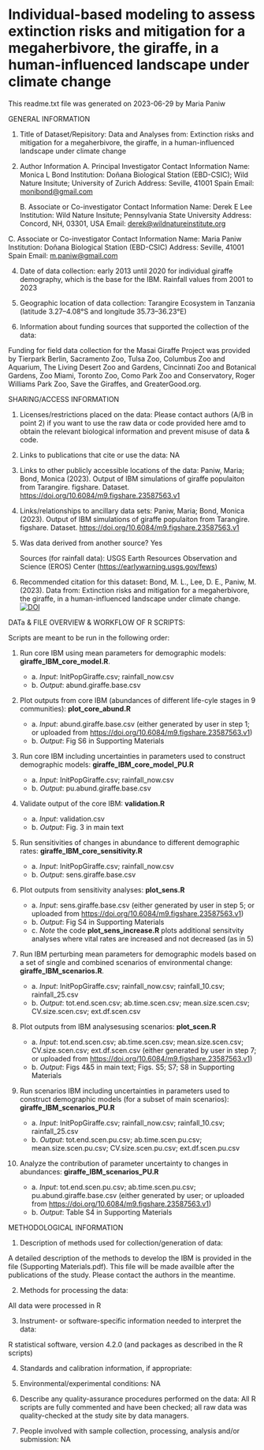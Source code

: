 # Individual-based modeling to assess extinction risks and mitigation for a megaherbivore, the giraffe, in a human-influenced landscape under climate change

This readme.txt file was generated on 2023-06-29 by Maria Paniw


GENERAL INFORMATION

1. Title of Dataset/Repisitory: Data and Analyses from: Extinction risks and mitigation for a megaherbivore, the giraffe, in a human-influenced landscape under climate change

2. Author Information
	A. Principal Investigator Contact Information
		Name: Monica L Bond
		Institution: Doñana Biological Station (EBD-CSIC); Wild Nature Insitute; University of Zurich 
		Address: Seville, 41001 Spain
		Email: monibond@gmail.com

	B. Associate or Co-investigator Contact Information
		Name: Derek E Lee
		Institution:  Wild Nature Insitute; Pennsylvania State University
		Address: Concord, NH, 03301, USA
		Email: derek@wildnatureinstitute.org 

  C. Associate or Co-investigator Contact Information
		Name: Maria Paniw
		Institution: Doñana Biological Station (EBD-CSIC)
		Address: Seville, 41001 Spain
		Email: m.paniw@gmail.com


4. Date of data collection: early 2013 until 2020 for individual giraffe demography, which is the base for the IBM. Rainfall values from 2001 to 2023  

5. Geographic location of data collection: Tarangire Ecosystem in Tanzania (latitude 3.27–4.08°S and longitude 35.73–36.23°E)

6. Information about funding sources that supported the collection of the data: 

Funding for field data collection for the Masai Giraffe Project was provided by Tierpark Berlin, Sacramento Zoo, Tulsa Zoo, Columbus Zoo and Aquarium, The Living Desert Zoo and Gardens, Cincinnati Zoo and Botanical Gardens, Zoo Miami, Toronto Zoo, Como Park Zoo and Conservatory, Roger Williams Park Zoo, Save the Giraffes, and GreaterGood.org.



SHARING/ACCESS INFORMATION

1. Licenses/restrictions placed on the data: Please contact authors (A/B in point 2) if you want to use the raw data or code provided here amd to obtain the relevant biological information and prevent misuse of data & code.

2. Links to publications that cite or use the data: NA
   
4. Links to other publicly accessible locations of the data: Paniw, Maria; Bond, Monica (2023). Output of IBM simulations of giraffe populaiton from Tarangire. figshare. Dataset. https://doi.org/10.6084/m9.figshare.23587563.v1

5. Links/relationships to ancillary data sets: Paniw, Maria; Bond, Monica (2023). Output of IBM simulations of giraffe populaiton from Tarangire. figshare. Dataset. https://doi.org/10.6084/m9.figshare.23587563.v1

6. Was data derived from another source? Yes

	Sources (for rainfall data): USGS Earth Resources Observation and Science (EROS) Center (https://earlywarning.usgs.gov/fews) 

7. Recommended citation for this dataset: 
Bond, M. L., Lee, D. E., Paniw, M. (2023). Data from: Extinction risks and mitigation for a megaherbivore, the giraffe, in a human-influenced landscape under climate change. [![DOI](https://zenodo.org/badge/128234080.svg)](https://zenodo.org/badge/latestdoi/128234080)

DATa & FILE OVERVIEW & WORKFLOW OF R SCRIPTS: 

Scripts are meant to be run in the following order: 

1.	Run core IBM using mean parameters for demographic models: **giraffe_IBM_core_model.R**.

    - a.	*Input*: InitPopGiraffe.csv; rainfall_now.csv
    - b.	*Output*: abund.giraffe.base.csv
 
2.	Plot outputs from core IBM (abundances of different life-cyle stages in 9 communities): **plot_core_abund.R**

    - a.	*Input*: abund.giraffe.base.csv (either generated by user in step 1; or uploaded from https://doi.org/10.6084/m9.figshare.23587563.v1)
    - b.	*Output*: Fig S6 in Supporting Materials
 
3.	Run core IBM including uncertainties in parameters used to construct demographic models: **giraffe_IBM_core_model_PU.R**

    - a.	*Input*: InitPopGiraffe.csv; rainfall_now.csv
    - b.	*Output*: pu.abund.giraffe.base.csv
  
4.	Validate output of the core IBM: **validation.R**

    - a.	*Input*: validation.csv
    - b.	*Output*: Fig. 3 in main text
 
5.	Run sensitivities of changes in abundance to different demographic rates: **giraffe_IBM_core_sensitivity.R**

    - a.	*Input*: InitPopGiraffe.csv; rainfall_now.csv
    - b.	*Output*: sens.giraffe.base.csv

6.	Plot outputs from sensitivity analyses: **plot_sens.R**

    - a.	*Input*: sens.giraffe.base.csv (either generated by user in step 5; or uploaded from https://doi.org/10.6084/m9.figshare.23587563.v1)
    - b.	*Output*: Fig S4 in Supporting Materials
    - c. 	*Note* the code **plot_sens_increase.R** plots additional sensitvity analyses where vital rates are increased and not decreased (as in 5)

7.	Run IBM perturbing mean parameters for demographic models based on a set of single and combined scenarios of environmental change: **giraffe_IBM_scenarios.R**.

    - a.	*Input*: InitPopGiraffe.csv; rainfall_now.csv; rainfall_10.csv; rainfall_25.csv
    - b.	*Output*: tot.end.scen.csv; ab.time.scen.csv; mean.size.scen.csv; CV.size.scen.csv; ext.df.scen.csv
 
8.	Plot outputs from IBM analysesusing scenarios: **plot_scen.R**

    - a.	*Input*: tot.end.scen.csv; ab.time.scen.csv; mean.size.scen.csv; CV.size.scen.csv; ext.df.scen.csv (either generated by user in step 7; or uploaded from https://doi.org/10.6084/m9.figshare.23587563.v1)
    - b.	*Output*: Figs 4&5 in main text; Figs. S5; S7; S8 in Supporting Materials

9.	Run scenarios IBM including uncertainties in parameters used to construct demographic models (for a subset of main scenarios): **giraffe_IBM_scenarios_PU.R**

    - a.	*Input*: InitPopGiraffe.csv; rainfall_now.csv; rainfall_10.csv; rainfall_25.csv
    - b.	*Output*: tot.end.scen.pu.csv; ab.time.scen.pu.csv; mean.size.scen.pu.csv; CV.size.scen.pu.csv; ext.df.scen.pu.csv

10.	Analyze the contribution of parameter uncertainty to changes in abundances: **giraffe_IBM_scenarios_PU.R**

    - a.	*Input*: tot.end.scen.pu.csv; ab.time.scen.pu.csv; pu.abund.giraffe.base.csv (either generated by user; or uploaded from https://doi.org/10.6084/m9.figshare.23587563.v1)
    - b.	*Output*: Table S4 in Supporting Materials


METHODOLOGICAL INFORMATION

1. Description of methods used for collection/generation of data: 

A detailed description of the methods to develop the IBM is provided in the file (Supporting Materials.pdf). This file will be made availble after the publications of the study. Please contact the authors in the meantime.  


2. Methods for processing the data: 

All data were processed in R

3. Instrument- or software-specific information needed to interpret the data: 

R statistical software, version 4.2.0 (and packages as described in the R scripts)

4. Standards and calibration information, if appropriate: 

5. Environmental/experimental conditions: NA

6. Describe any quality-assurance procedures performed on the data: All R scripts are fully commented and have been checked; all raw data was quality-checked at the study site by data managers.

7. People involved with sample collection, processing, analysis and/or submission: NA 

